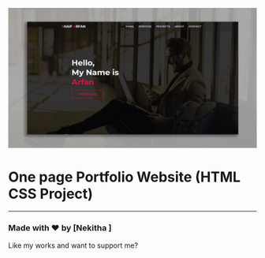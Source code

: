 ![Watch Now](./img/Design.jpg)
# One page Portfolio Website (HTML CSS Project)

---

### Made with ❤️ by [Nekitha ]

Like my works and want to support me?



